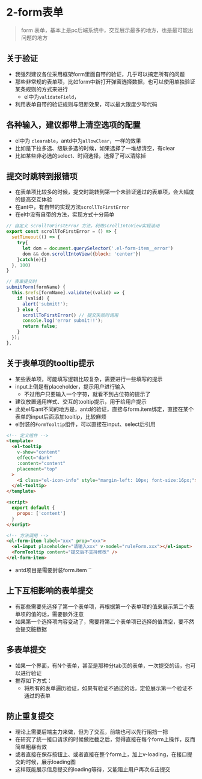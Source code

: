 # 2-form表单

> form 表单，基本上是pc后端系统中，交互展示最多的地方，也是最可能出问题的地方

## 关于验证

* 我强烈建议各位采用框架form里面自带的验证，几乎可以搞定所有的问题
* 那些非常规的表单项，比如form中新打开弹窗选择数据，也可以使用单独验证某条规则的方式来进行
  * el中为`validateField`，
* 利用表单自带的验证规则与阻断效果，可以最大限度少写代码

## 各种输入，建议都带上清空选项的配置
* el中为 `clearable`，antd中为`allowClear`，一样的效果
* 比如是下拉多选、级联多选的时候，如果选择了一堆想清空，有clear
* 比如某些非必选的select、时间选择，选择了可以清除掉

## 提交时跳转到报错项
* 在表单项比较多的时候，提交时跳转到第一个未验证通过的表单项，会大幅度的提高交互体验
* 在ant中，有自带的实现方法`scrollToFirstError`
* 在el中没有自带的方法，实现方式十分简单
``` javascript
// 自定义 scrollToFirstError 方法，利用scrollIntoView实现滚动
export const scrollToFirstError = () => {
  setTimeout(() => {
    try{
      let dom = document.querySelector('.el-form-item__error')
      dom && dom.scrollIntoView({block: 'center'})
    }catch(e){}
  }, 100)
}

// 表单提交时
submitForm(formName) {
  this.$refs[formName].validate((valid) => {
    if (valid) {
      alert('submit!');
    } else {
      scrollToFirstError() // 提交失败时调用
      console.log('error submit!!');
      return false;
    }
  });
},
```

## 关于表单项的tooltip提示
* 某些表单项，可能填写逻辑比较复杂，需要进行一些填写的提示
* input上倒是有placeholder，提示用户进行输入
  * 不过用户只要输入一个字符，就看不到占位符的提示了
* 建议放置通用样式、交互的tooltip提示，用于给用户提示
* 此处el与ant不同的地方是，antd的验证，直接与form.item绑定，直接在某个表单的input后面添加tooltip，比较麻烦
* el封装的`FormTooltip`组件，可以直接在input、select后引用
``` html
<!-- 定义组件 -->
<template>
  <el-tooltip
    v-show="content"
    effect="dark"
    :content="content"
    placement="top"
  >
    <i class="el-icon-info" style="margin-left: 10px; font-size:16px;"></i>
  </el-tooltip>
</template>

<script>
  export default {
    props: ['content']
  }
</script>

<!-- 方法调用 -->
<el-form-item label="xxx" prop="xxx">
  <el-input placeholder="请输入xxx" v-model="ruleForm.xxx"></el-input>
  <FormTooltip content="提交后不支持修改" />
</el-form-item>

```

* antd项目是需要封装form.item
``

## 上下互相影响的表单提交
* 有那些需要先选择了第一个表单项，再根据第一个表单项的值来展示第二个表单项的值的话，需要额外注意
* 如果第一个选择项内容变动了，需要将第二个表单项已选择的值清空，要不然会提交脏数据

## 多表单提交
* 如果一个界面，有N个表单，甚至是那种分tab页的表单，一次提交的话，也可以进行验证
* 推荐如下方式：
  * 将所有的表单遍历验证，如果有验证不通过的话，定位展示第一个验证不通过的表单


## 防止重复提交
* 理论上需要后端主力来做，但为了交互，前端也可以先行阻挡一把
* 在研究了统一接口请求的时候做拦截之后，觉得直接在每个form上操作，反而简单粗暴有效
* 或者直接在保存按钮上、或者直接在整个form上，加上v-loading，在接口提交的时候，展示loading图
* 这样既能展示信息提交的loading等待，又能阻止用户再次点击提交
